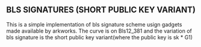 ## BLS SIGNATURES (SHORT PUBLIC KEY VARIANT)

This is a simple implementation of bls signature scheme usign gadgets made available by arkworks.
The curve is on Bls12_381 and the variation of bls signature is the short public key variant(where the public key is sk \* G1)

